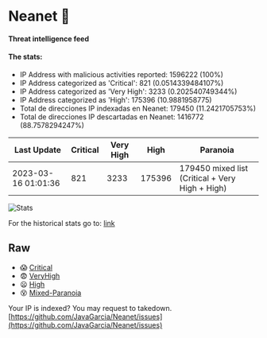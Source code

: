 # Neanet :hocho:
#### Threat intelligence feed
#### The stats:

- IP Address with malicious activities reported: 1596222 (100%)
- IP Address categorized as 'Critical':  821 (0.0514339484107%)
- IP Address categorized as 'Very High':  3233 (0.202540749344%)
- IP Address categorized as 'High':  175396 (10.9881958775)
- Total de direcciones IP indexadas en Neanet:  179450 (11.2421705753%)
- Total de direcciones IP descartadas en Neanet:  1416772 (88.7578294247%)

| Last Update | Critical | Very High | High | Paranoia |
| --- | --- | --- | --- | --- |
| 2023-03-16 01:01:36 | 821 | 3233 | 175396 | 179450 mixed list (Critical + Very High + High)|

![Stats](https://docs.google.com/spreadsheets/d/e/2PACX-1vSnaNMIXVabIpDJjufMlzH7poXnshF3mgd8Is1g9ytUEzVsP5my4Trn8f-xkoLLQ38xpL3HtmUexLo6/pubchart?oid=501124687&format=image)

For the historical stats go to: [link](/stats.csv)
## Raw
- :scream: [Critical](https://raw.githubusercontent.com/JavaGarcia/Neanet/master/blacklists/neanet_critical.txt)
- :fearful: [VeryHigh](https://raw.githubusercontent.com/JavaGarcia/Neanet/master/blacklists/neanet_veryHigh.txtt)
- :frowning: [High](https://raw.githubusercontent.com/JavaGarcia/Neanet/master/blacklists/neanet_high.txt)
- :dizzy_face: [Mixed-Paranoia](https://raw.githubusercontent.com/JavaGarcia/Neanet/master/blacklists/neanet_all.txt)


Your IP is indexed? You may request to takedown. [https://github.com/JavaGarcia/Neanet/issues](https://github.com/JavaGarcia/Neanet/issues)




































































































































































































































































































































































































































































































































































































































































































































































































































































































































































































































































































































































































































































































































































































































































































































































































































































































































































































































































































































































































































































































































































































































































































































































































































































































































































































































































































































































































































































































































































































































































































































































































































































































































































































































































































































































































































































































































































































































































































































































































































































































































































































































































































































































































































































































































































































































































































































































































































































































































































































































































































































































































































































































































































































































































































































































































































































































































































































































































































































































































































































































































































































































































































































































































































































































































































































































































































































































































































































































































































































































































































































































































































































































































































































































































































































































































































































































































































































































































































































































































































































































































































































































































































































































































































































































































































































































































































































































































































































































































































































































































































































































































































































































































































































































































































































































































































































































































































































































































































































































































































































































